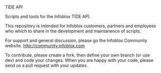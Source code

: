 TIDE API

Scripts and tools for the Infoblox TIDE API.

This repository is intended for Infoblox customers, partners and employees who which to share in the development and maintanence of scripts.

For support and general discussion, please go the Infoblox Community website. http://community.infoblox.com

To contribute, please create a fork, then define your own branch (or use dev) and code your changes. When you are happy with your code, please send us a pull request with your updates.
